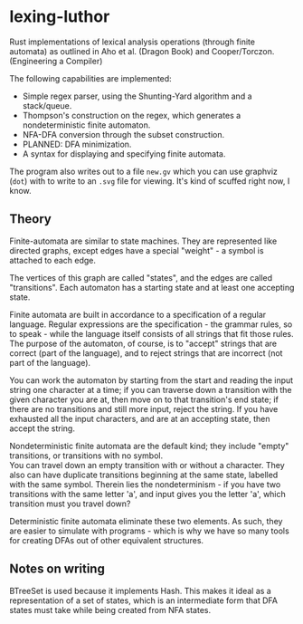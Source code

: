 # lexing-luthor
Rust implementations of lexical analysis operations (through finite automata) as outlined in Aho et al. (Dragon Book) and Cooper/Torczon. (Engineering a Compiler)

The following capabilities are implemented:

- Simple regex parser, using the Shunting-Yard algorithm and a stack/queue.
- Thompson's construction on the regex, which generates a nondeterministic finite automaton.
- NFA-DFA conversion through the subset construction.
- PLANNED: DFA minimization.
- A syntax for displaying and specifying finite automata.

The program also writes out to a file `new.gv` which you can use graphviz (`dot`) with to write to an `.svg` file for viewing.  It's kind of scuffed right now, I know.

## Theory

Finite-automata are similar to state machines.  They are represented like directed graphs, except edges have a special "weight" - a symbol is attached to each edge.

The vertices of this graph are called "states", and the edges are called "transitions". Each automaton has a starting state and at least one accepting state.  

Finite automata are built in accordance to a specification of a regular language.  Regular expressions are the specification - the grammar rules, so to speak -
while the language itself consists of all strings that fit those rules.  
The purpose of the automaton, of course, is to "accept" strings that are correct (part of the language), and to reject strings that are incorrect (not part of the language).

You can work the automaton by starting from the start and reading the input string one character at a time; if you can traverse down a transition with the given character you are at,
then move on to that transition's end state; if there are no transitions and still more input, reject the string.  If you have exhausted all the input characters, and are at an
accepting state, then accept the string.

Nondeterministic finite automata are the default kind; they include "empty" transitions, or transitions with no symbol.  
You can travel down an empty transition with or without a character.
They also can have duplicate transitions beginning at the same state, labelled with the same symbol.  Therein lies the nondeterminism - if you have two transitions with
the same letter 'a', and input gives you the letter 'a', which transition must you travel down?

Deterministic finite automata eliminate these two elements.  As such, they are easier to simulate with programs - 
which is why we have so many tools for creating DFAs out of other equivalent structures.

## Notes on writing

BTreeSet is used because it implements Hash.  This makes it ideal as a representation of a set of states, which is an intermediate form that DFA states must take while being created
from NFA states.

